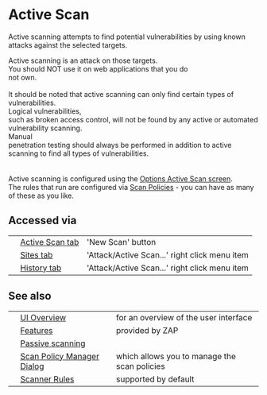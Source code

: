 # Active Scan

Active scanning attempts to find potential vulnerabilities by using known attacks against the selected
targets.

Active scanning is an attack on those targets. <br>You should NOT use it on web applications that you do<br>
not own.<br>
<br>
It should be noted that active scanning can only find certain types of vulnerabilities.<br>Logical vulnerabilities,<br>
such as broken access control, will not be found by any active or automated vulnerability scanning.<br>Manual<br>
penetration testing should always be performed in addition to active scanning to find all types of vulnerabilities.<br>
<br>
<br>
Active scanning is configured using the <a href='HelpUiDialogsOptionsAscan'>Options Active Scan screen</a>.<br>The rules that run are configured via <a href='HelpStartConceptsScanpolicy'>Scan Policies</a> - you can have as many of these as you like.<br>
<h2>Accessed via</h2>
<table>
<tr><td></td><td><a href='HelpUiTabsAscan'>Active Scan tab</a></td><td>'New Scan' button</td></tr>
<tr><td></td><td><a href='HelpUiTabsSites'>Sites tab</a></td><td>'Attack/Active Scan...' right click menu item</td></tr>
<tr><td></td><td><a href='HelpUiTabsHistory'>History tab</a></td><td>'Attack/Active Scan...' right click menu item</td></tr>
</table>
<h2>See also</h2>
<table>
<tr><td></td><td><a href='HelpUiOverview'>UI Overview</a></td><td>for an overview of the user interface</td></tr>
<tr><td></td><td><a href='HelpStartConceptsConcepts'>Features</a></td><td>provided by ZAP</td></tr>
<tr><td></td><td><a href='HelpStartConceptsPscan'>Passive scanning</a></td><td></td></tr>
<tr><td></td><td><a href='HelpUiDialogsScanpolicymgr'>Scan Policy Manager Dialog</a></td><td>which allows you to manage the scan policies</td></tr>
<tr><td></td><td><a href='HelpStartChecks'>Scanner Rules</a></td><td>supported by default</td></tr>
</table>
